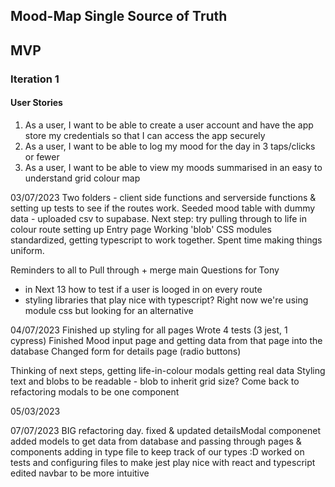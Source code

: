 ## Mood-Map Single Source of Truth

## MVP

### Iteration 1

#### User Stories

1. As a user, I want to be able to create a user account and have the app store my credentials so that I can access the app securely
2. As a user, I want to be able to log my mood for the day in 3 taps/clicks or fewer
3. As a user, I want to be able to view my moods summarised in an easy to understand grid colour map

03/07/2023
Two folders - client side functions and serverside functions & setting up tests to see if the routes work.
Seeded mood table with dummy data - uploaded csv to supabase. Next step: try pulling through to life in colour route
setting up Entry page
Working 'blob' CSS modules standardized, getting typescript to work together. Spent time making things uniform.

Reminders to all to Pull through + merge main
Questions for Tony

- in Next 13 how to test if a user is looged in on every route
- styling libraries that play nice with typescript? Right now we're using module css but looking for an alternative

04/07/2023
Finished up styling for all pages
Wrote 4 tests (3 jest, 1 cypress)
Finished Mood input page and getting data from that page into the database
Changed form for details page (radio buttons)

Thinking of next steps, getting life-in-colour modals getting real data
Styling text and blobs to be readable - blob to inherit grid size?
Come back to refactoring modals to be one component

05/03/2023

07/07/2023
BIG refactoring day. 
fixed & updated detailsModal componenet 
added models to get data from database and passing through pages & components
adding in type file to keep track of our types :D 
worked on tests and configuring files to make jest play nice with react and typescript
edited navbar to be more intuitive

